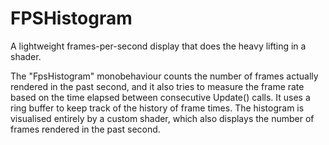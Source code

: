 # FPSHistogram
A lightweight frames-per-second display that does the heavy lifting in a shader.

The "FpsHistogram" monobehaviour counts the number of frames actually rendered in the past second, and it also tries to
measure the frame rate based on the time elapsed between consecutive Update() calls. It uses a ring buffer to keep track
of the history of frame times. The histogram is visualised entirely by a custom shader, which also displays the number
of frames rendered in the past second.
